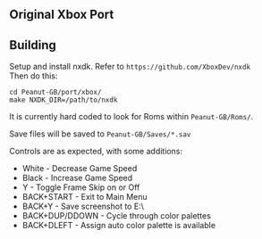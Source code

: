 ## Original Xbox Port

## Building

Setup and install nxdk. Refer to `https://github.com/XboxDev/nxdk`  
Then do this:  
```
cd Peanut-GB/port/xbox/
make NXDK_DIR=/path/to/nxdk
```

It is currently hard coded to look for Roms within `Peanut-GB/Roms/`.

Save files will be saved to `Peanut-GB/Saves/*.sav`

Controls are as expected, with some additions:

 - White - Decrease Game Speed
 - Black - Increase Game Speed
 - Y - Toggle Frame Skip on or Off
 - BACK+START - Exit to Main Menu
 - BACK+Y - Save screenshot to E:\
 - BACK+DUP/DDOWN - Cycle through color palettes
 - BACK+DLEFT - Assign auto color palette is available
